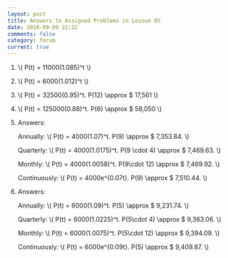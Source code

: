 ```yaml
---
layout: post
title: Answers to Assigned Problems in Lesson 05
date: 2018-09-09 22:22
comments: false
category: forum
current: true
---
```


1. \\( P(t) = 11000(1.085)^t \\)
2. \\( P(t) = 6000(1.012)^t \\)
3. \\( P(t) = 32500(0.95)^t. P(12) \approx \$ 17,561 \\)
4. \\( P(t) = 125000(0.88)^t.  P(6) \approx \$ 58,050 \\)
5. Answers:

    Annually: \\( P(t) = 4000(1.07)^t. P(9) \approx \$ 7,353.84. \\)

    Quarterly: \\( P(t) = 4000(1.0175)^t.  P(9 \cdot 4) \approx \$ 7,469.63. \\)

    Monthly: \\( P(t) = 4000(1.0058)^t. P(9\cdot 12) \approx \$ 7,469.92. \\)
    
    Continuously: \\( P(t) = 4000e^{0.07t}. P(9) \approx \$ 7,510.44. \\)

6. Answers:
    
    Annually: \\( P(t) = 6000(1.09)^t. P(5) \approx \$ 9,231.74. \\)

    Quarterly: \\( P(t) = 6000(1.0225)^t. P(5\cdot 4) \approx \$ 9,363.06. \\)
    
    Monthly: \\( P(t) = 6000(1.0075)^t. P(5\cdot 12) \approx \$ 9,394.09. \\)
    
    Continuously: \\( P(t) = 6000e^{0.09t}. P(5) \approx \$ 9,409.87. \\)